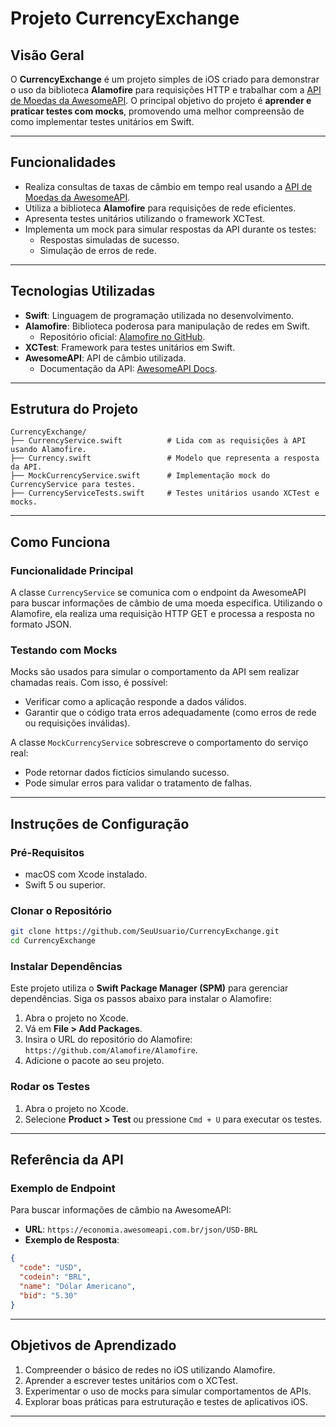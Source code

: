 # **Projeto CurrencyExchange**

## **Visão Geral**
O **CurrencyExchange** é um projeto simples de iOS criado para demonstrar o uso da biblioteca **Alamofire** para requisições HTTP e trabalhar com a [API de Moedas da AwesomeAPI](https://docs.awesomeapi.com.br/api-de-moedas). O principal objetivo do projeto é **aprender e praticar testes com mocks**, promovendo uma melhor compreensão de como implementar testes unitários em Swift.

---

## **Funcionalidades**
- Realiza consultas de taxas de câmbio em tempo real usando a [API de Moedas da AwesomeAPI](https://docs.awesomeapi.com.br/api-de-moedas).
- Utiliza a biblioteca **Alamofire** para requisições de rede eficientes.
- Apresenta testes unitários utilizando o framework XCTest.
- Implementa um mock para simular respostas da API durante os testes:
  - Respostas simuladas de sucesso.
  - Simulação de erros de rede.

---

## **Tecnologias Utilizadas**
- **Swift**: Linguagem de programação utilizada no desenvolvimento.
- **Alamofire**: Biblioteca poderosa para manipulação de redes em Swift.
  - Repositório oficial: [Alamofire no GitHub](https://github.com/Alamofire/Alamofire).
- **XCTest**: Framework para testes unitários em Swift.
- **AwesomeAPI**: API de câmbio utilizada.
  - Documentação da API: [AwesomeAPI Docs](https://docs.awesomeapi.com.br/api-de-moedas).

---

## **Estrutura do Projeto**
```
CurrencyExchange/
├── CurrencyService.swift          # Lida com as requisições à API usando Alamofire.
├── Currency.swift                 # Modelo que representa a resposta da API.
├── MockCurrencyService.swift      # Implementação mock do CurrencyService para testes.
├── CurrencyServiceTests.swift     # Testes unitários usando XCTest e mocks.
```

---

## **Como Funciona**
### **Funcionalidade Principal**
A classe `CurrencyService` se comunica com o endpoint da AwesomeAPI para buscar informações de câmbio de uma moeda específica. Utilizando o Alamofire, ela realiza uma requisição HTTP GET e processa a resposta no formato JSON.

### **Testando com Mocks**
Mocks são usados para simular o comportamento da API sem realizar chamadas reais. Com isso, é possível:
- Verificar como a aplicação responde a dados válidos.
- Garantir que o código trata erros adequadamente (como erros de rede ou requisições inválidas).

A classe `MockCurrencyService` sobrescreve o comportamento do serviço real:
- Pode retornar dados fictícios simulando sucesso.
- Pode simular erros para validar o tratamento de falhas.

---

## **Instruções de Configuração**
### Pré-Requisitos
- macOS com Xcode instalado.
- Swift 5 ou superior.

### Clonar o Repositório
```bash
git clone https://github.com/SeuUsuario/CurrencyExchange.git
cd CurrencyExchange
```

### Instalar Dependências
Este projeto utiliza o **Swift Package Manager (SPM)** para gerenciar dependências. Siga os passos abaixo para instalar o Alamofire:
1. Abra o projeto no Xcode.
2. Vá em **File > Add Packages**.
3. Insira o URL do repositório do Alamofire: `https://github.com/Alamofire/Alamofire`.
4. Adicione o pacote ao seu projeto.

### Rodar os Testes
1. Abra o projeto no Xcode.
2. Selecione **Product > Test** ou pressione `Cmd + U` para executar os testes.

---

## **Referência da API**
### **Exemplo de Endpoint**
Para buscar informações de câmbio na AwesomeAPI:
- **URL**: `https://economia.awesomeapi.com.br/json/USD-BRL`
- **Exemplo de Resposta**:
```json
{
  "code": "USD",
  "codein": "BRL",
  "name": "Dólar Americano",
  "bid": "5.30"
}
```

---

## **Objetivos de Aprendizado**
1. Compreender o básico de redes no iOS utilizando Alamofire.
2. Aprender a escrever testes unitários com o XCTest.
3. Experimentar o uso de mocks para simular comportamentos de APIs.
4. Explorar boas práticas para estruturação e testes de aplicativos iOS.

---
